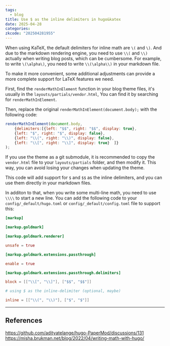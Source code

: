 ```yaml
---
tags:
  - blog
title: Use $ as the inline delimiters in hugo&katex
date: 2025-04-28
categories: 
zkcode: "202504281955"
---
```

When using KaTeX, the default delimiters for inline math are `\(` and `\)`. And due to the markdown rendering engine, you need to use `\\(` and `\\)` actually when writing blog posts, which can be cumbersome. For example, to write `\(\alpha\)`, you need to write `\\(\alpha\\)` in your markdown file. 

To make it more convenient, some additional adjustments can provide a more complete support for LaTeX features we need.

First, find the `renderMathInElement` function in your blog theme files, it's usually in the `layouts/partials/vendor.html`, You can find it by searching for `renderMathInElement`. 

Then, replace the original `renderMathInElement(document.body);` with the following code:

```javascript
renderMathInElement(document.body, 
	{delimiters:[{left: "$$", right: "$$", display: true}, 
	{left: "$", right: "$", display: false}, 
	{left: "\\(", right: "\\)", display: false}, 
	{left: "\\[", right: "\\]", display: true}  ]}
);
```

If you use the theme as a git submodule, it is recommended to copy the `vendor.html` file to your `layouts/partials` folder, and then modify it. This way, you can avoid losing your changes when updating the theme.

This code will add support for `$` and `$$` as the inline delimiters, and you can use them directly in your markdown files.


In additon to that, when you write some multi-line math, you need to use `\\\\` to start a new line. You can add the following code to your `config/_default/hugo.toml` or `config/_default/config.toml` file to support this:

```toml
[markup]

[markup.goldmark]

[markup.goldmark.renderer]

unsafe = true

[markup.goldmark.extensions.passthrough]

enable = true

[markup.goldmark.extensions.passthrough.delimiters]

block = [["\\[", "\\]"], ["$$", "$$"]]

# using $ as the inline-delimiter (optional, maybe)

inline = [["\\(", "\\)"], ["$", "$"]]
```




---
## References
https://github.com/adityatelange/hugo-PaperMod/discussions/131
https://misha.brukman.net/blog/2022/04/writing-math-with-hugo/
